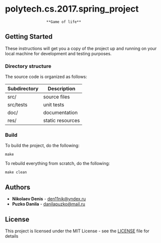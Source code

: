 ﻿# polytech.cs.2017.spring_project
                       **Game of life**

## Getting Started
These instructions will get you a copy of the project up and running on your local machine for development and testing purposes.

### Directory structure
The source code is organized as follows:

Subdirectory | Description
-------------|-------------------
src/         | source files 
src/tests    | unit tests 
doc/         | documentation 
res/         | static resources

### Build
To build the project, do the following:
````
make
````
To rebuild everything from scratch, do the following:
````
make clean
````

## Authors
* **Nikolaev Denis** - den11nik@yndex.ru
* **Puzko Danila** - danilapuzko@mail.ru
## License
This project is licensed under the MIT License - see the [LICENSE](LICENSE) file for details
